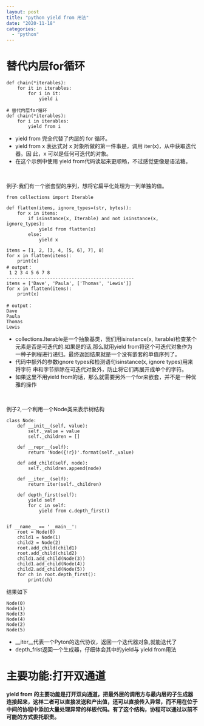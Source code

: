 ```yaml
---
layout: post
title: "python yield from 用法"
date: "2020-11-18"
categories: 
  - "python"
---
```


# 替代内层for循环

```
def chain(*iterables):
    for it in iterables:
        for i in it:
            yield i

# 替代内层for循环
def chain(*iterables):
    for i in iterables:
        yield from i
```

- yield from 完全代替了内层的 for 循环。
- yield from x 表达式对 x 对象所做的第一件事是，调用 iter(x)，从中获取迭代器。因 此，x 可以是任何可迭代的对象。
- 在这个示例中使用 yield from代码读起来更顺畅，不过感觉更像是语法糖。

 

例子:我们有一个嵌套型的序列，想将它扁平化处理为一列单独的值。

```
from collections import Iterable

def flatten(items, ignore_types=(str, bytes)):
    for x in items:
        if isinstance(x, Iterable) and not isinstance(x, ignore_types):
            yield from flatten(x)
        else:
            yield x

items = [1, 2, [3, 4, [5, 6], 7], 8]
for x in flatten(items):
    print(x)
# output：
 1 2 3 4 5 6 7 8
-----------------------------------------------
items = ['Dave', 'Paula', ['Thomas', 'Lewis']]
for x in flatten(items):
    print(x)

# output：
Dave
Paula
Thomas
Lewis
```

- collections.Iterable是一个抽象基类，我们用isinstance(x, Iterable)检查某个元素是否是可迭代的.如果是的话,那么就用yield from将这个可迭代对象作为一种子例程进行递归。最终返回结果就是一个没有嵌套的单值序列了。
- 代码中额外的参数ignore types和检测语句isinstance(x, ignore types)用来将字符 串和字节排除在可迭代对象外，防止将它们再展开成单个的字符。
- 如果这里不用yield from的话，那么就需要另外一个for来嵌套，并不是一种优雅的操作

 

例子2,一个利用一个Node类来表示树结构

```
class Node:
    def __init__(self, value):
        self._value = value
        self._children = []

    def __repr__(self):
        return 'Node({!r})'.format(self._value)

    def add_child(self, node):
        self._children.append(node)

    def __iter__(self):
        return iter(self._children)

    def depth_first(self):
        yield self
        for c in self:
            yield from c.depth_first()


if __name__ == '__main__':
    root = Node(0)
    child1 = Node(1)
    child2 = Node(2)
    root.add_child(child1)
    root.add_child(child2)
    child1.add_child(Node(3))
    child1.add_child(Node(4))
    child2.add_child(Node(5))
    for ch in root.depth_first():
        print(ch)
```

结果如下

```
Node(0)
Node(1)
Node(3)
Node(4)
Node(2)
Node(5)
```

- \_\_iter\_\_代表一个Pyton的迭代协议，返回一个迭代器对象,就能迭代了
- depth\_frist返回一个生成器，仔细体会其中的yield与 yield from用法

# 主要功能:打开双通道

**yield from 的主要功能是打开双向通道，把最外层的调用方与最内层的子生成器连接起来，这样二者可以直接发送和产出值，还可以直接传入异常，而不用在位于中间的协程中添加大量处理异常的样板代码。有了这个结构，协程可以通过以前不可能的方式委托职责。**
